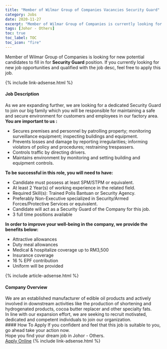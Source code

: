```yaml
---
title: "Member of Wilmar Group of Companies Vacancies Security Guard" 
category: Jobs 
date: 2020-11-27 
excerpt: "Member of Wilmar Group of Companies is currently looking for suitable person to fill in the Security Guard which positioned at Johor - Others" 
tags: [Johor - Others] 
toc: true 
toc_label: TOC 
toc_icon: "fire" 
--- 
```


<p>Member of Wilmar Group of Companies is looking for new potential candidates to fill in for <b>Security Guard</b> position. If you currently looking for new job opportunities and qualified with the job desc, feel free to apply this job.
</p>{% include link-adsense.html %} 
<div><div><div><h4>Job Description</h4></div></div><div><div><span><div><div>As we are expanding further, we are looking for a dedicated Security Guard to join our big family which you will be responsible for maintaining a safe and secure environment for customers and employees in our factory area.</div><div><strong>You are important to us :</strong></div><ul><li>Secures premises and personnel by patrolling property; monitoring surveillance equipment; inspecting buildings and equipment.</li><li>Prevents losses and damage by reporting irregularities; informing violators of policy and procedures; restraining trespassers.</li><li>Controls traffic by directing drivers.</li><li>Maintains environment by monitoring and setting building and equipment controls.</li></ul><div><strong>To be successful in this role, you will need to have:</strong></div><ul><li>Candidate must possess at least SPM/STPM or equivalent.</li><li>At least 2 Year(s) of working experience in the related field.</li><li>Required Skill(s): Trained Polis Bantuan or Security Agency.</li><li>Preferably Non-Executive specialized in Security/Armed Forces/Protective Services or equivalent.</li><li>Candidate will act as a Security Guard of the Company for this job.</li><li>3 full time positions available</li></ul><div><strong>In order to improve your well-being in the company, we provide the benefits below:</strong></div><ul><li>Attractive allowances</li><li>Duty meal allowances</li><li>Medical &amp; hospitalize coverage up to RM3,500</li><li>Insurance coverage</li><li>16 % EPF contribution</li><li>Uniform will be provided</li></ul></div></span></div></div></div> 
{% include article-adsense.html %} 
<div><div><div><h4>Company Overview</h4></div></div><div><div><span><div><div>We are an established manufacturer of&#160;edible oil products and actively involved in downstream activities like the production of shortening and hydrogenated products, cocoa butter replacer and other specialty fats.</div>
<div>In line with our expansion effort, we are seeking to recruit motivated, dedicated and competent individuals to join our organization.</div></div></span></div></div></div> 
#### How To Apply 
If you confident and feel that this job is suitable to you, go ahead take your action now. <br/> 
Hope you find your dream job in Johor - Others. <br/> 
<a href="https://www.jobstreet.com.my/en/job/security-guard-4429433?jobId=jobstreet-my-job-4429433&sectionRank=4&token=0~ac4f422c-efb1-4b49-bc7a-95b0ba7da1f2&fr=SRP%20View%20In%20New%20Ta" class="btn btn--info" target="_blank" rel="nofollow noopenner">Apply Online</a> 
{% include link-adsense.html %} 